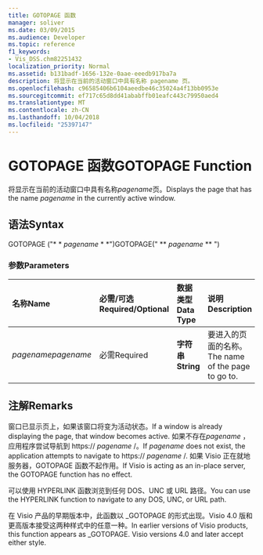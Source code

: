 ```yaml
---
title: GOTOPAGE 函数
manager: soliver
ms.date: 03/09/2015
ms.audience: Developer
ms.topic: reference
f1_keywords:
- Vis_DSS.chm82251432
localization_priority: Normal
ms.assetid: b131badf-1656-132e-0aae-eeedb917ba7a
description: 将显示在当前的活动窗口中具有名称 pagename 页。
ms.openlocfilehash: c96585406b6104aeedbe46c35024a4f13bb0953e
ms.sourcegitcommit: ef717c65d8dd41ababffb01eafc443c79950aed4
ms.translationtype: MT
ms.contentlocale: zh-CN
ms.lasthandoff: 10/04/2018
ms.locfileid: "25397147"
---
```

# <a name="gotopage-function"></a><span data-ttu-id="fdf34-103">GOTOPAGE 函数</span><span class="sxs-lookup"><span data-stu-id="fdf34-103">GOTOPAGE Function</span></span>

<span data-ttu-id="fdf34-104">将显示在当前的活动窗口中具有名称*pagename*页。</span><span class="sxs-lookup"><span data-stu-id="fdf34-104">Displays the page that has the name  *pagename*  in the currently active window.</span></span> 
  
## <a name="syntax"></a><span data-ttu-id="fdf34-105">语法</span><span class="sxs-lookup"><span data-stu-id="fdf34-105">Syntax</span></span>

<span data-ttu-id="fdf34-106">GOTOPAGE ("\* \* *pagename* \* \*")</span><span class="sxs-lookup"><span data-stu-id="fdf34-106">GOTOPAGE(" \*\* *pagename* \*\* ")</span></span> 
  
### <a name="parameters"></a><span data-ttu-id="fdf34-107">参数</span><span class="sxs-lookup"><span data-stu-id="fdf34-107">Parameters</span></span>

|<span data-ttu-id="fdf34-108">**名称**</span><span class="sxs-lookup"><span data-stu-id="fdf34-108">**Name**</span></span>|<span data-ttu-id="fdf34-109">**必需/可选**</span><span class="sxs-lookup"><span data-stu-id="fdf34-109">**Required/Optional**</span></span>|<span data-ttu-id="fdf34-110">**数据类型**</span><span class="sxs-lookup"><span data-stu-id="fdf34-110">**Data Type**</span></span>|<span data-ttu-id="fdf34-111">**说明**</span><span class="sxs-lookup"><span data-stu-id="fdf34-111">**Description**</span></span>|
|:-----|:-----|:-----|:-----|
| <span data-ttu-id="fdf34-112">_pagename_</span><span class="sxs-lookup"><span data-stu-id="fdf34-112">_pagename_</span></span> <br/> |<span data-ttu-id="fdf34-113">必需</span><span class="sxs-lookup"><span data-stu-id="fdf34-113">Required</span></span>  <br/> |<span data-ttu-id="fdf34-114">**字符串**</span><span class="sxs-lookup"><span data-stu-id="fdf34-114">**String**</span></span> <br/> |<span data-ttu-id="fdf34-115">要进入的页面的名称。</span><span class="sxs-lookup"><span data-stu-id="fdf34-115">The name of the page to go to.</span></span>  <br/> |
   
## <a name="remarks"></a><span data-ttu-id="fdf34-116">注解</span><span class="sxs-lookup"><span data-stu-id="fdf34-116">Remarks</span></span>

<span data-ttu-id="fdf34-117">窗口已显示页上，如果该窗口将变为活动状态。</span><span class="sxs-lookup"><span data-stu-id="fdf34-117">If a window is already displaying the page, that window becomes active.</span></span> <span data-ttu-id="fdf34-118">如果不存在*pagename* ，应用程序尝试导航到 https:// *pagename* /。</span><span class="sxs-lookup"><span data-stu-id="fdf34-118">If  *pagename*  does not exist, the application attempts to navigate to https://  *pagename*  /.</span></span> <span data-ttu-id="fdf34-119">如果 Visio 正在就地服务器，GOTOPAGE 函数不起作用。</span><span class="sxs-lookup"><span data-stu-id="fdf34-119">If Visio is acting as an in-place server, the GOTOPAGE function has no effect.</span></span> 
  
<span data-ttu-id="fdf34-120">可以使用 HYPERLINK 函数浏览到任何 DOS、UNC 或 URL 路径。</span><span class="sxs-lookup"><span data-stu-id="fdf34-120">You can use the HYPERLINK function to navigate to any DOS, UNC, or URL path.</span></span> 
  
<span data-ttu-id="fdf34-p102">在 Visio 产品的早期版本中，此函数以 _GOTOPAGE 的形式出现。Visio 4.0 版和更高版本接受这两种样式中的任意一种。</span><span class="sxs-lookup"><span data-stu-id="fdf34-p102">In earlier versions of Visio products, this function appears as _GOTOPAGE. Visio versions 4.0 and later accept either style.</span></span> 
  

